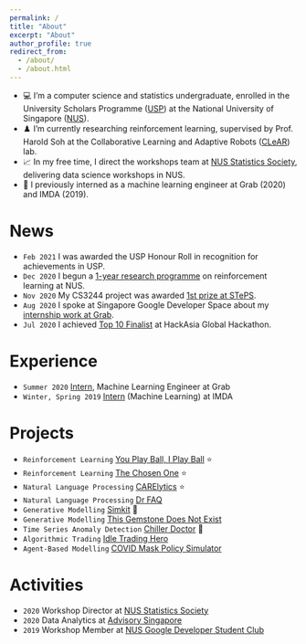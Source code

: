 ```yaml
---
permalink: /
title: "About"
excerpt: "About"
author_profile: true
redirect_from: 
  - /about/
  - /about.html
---
```


* 💻 I’m a computer science and statistics undergraduate, enrolled in the University Scholars Programme ([USP](http://usp.nus.edu.sg/)) at the National University of Singapore ([NUS](https://nus.edu.sg/)).
* ♟️ I’m currently researching reinforcement learning, supervised by Prof. Harold Soh at the Collaborative Learning and Adaptive Robots ([CLeAR](http://clear-nus.github.io/)) lab.
* 📈 In my free time, I direct the workshops team at [NUS Statistics Society](https://sites.google.com/view/nusstatisticssociety/workshops), delivering data science workshops in NUS.
* 💼 I previously interned as a machine learning engineer at Grab (2020) and IMDA (2019).

# News

* `Feb 2021` I was awarded the USP Honour Roll in recognition for achievements in USP.
* `Dec 2020` I begun a [1-year research programme](_posts/2020-12-23-notes-on-mbrl.md) on reinforcement learning at NUS.
* `Nov 2020` My CS3244 project was awarded [1st prize at STePS](portfolio/you-play-ball-i-play-ball.md).
* `Aug 2020` I spoke at Singapore Google Developer Space about my [internship work at Grab](portfolio/simkit.md).
* `Jul 2020` I achieved [Top 10 Finalist](portfolio/carelytics.md) at HackAsia Global Hackathon.

# Experience

* `Summer 2020` [Intern](portfolio/simkit.md), Machine Learning Engineer at Grab
* `Winter, Spring 2019` [Intern](portfolio/chiller-doctor.md) (Machine Learning) at IMDA

# Projects

* `Reinforcement Learning` [You Play Ball, I Play Ball](portfolio/you-play-ball-i-play-ball.md) ⭐
* `Reinforcement Learning` [The Chosen One](portfolio/the-chosen-one.md) ⭐
* `Natural Language Processing` [CARElytics](portfolio/carelytics.md) ⭐
* `Natural Language Processing` [Dr FAQ ](portfolio/dr-faq.md)
* `Generative Modelling` [Simkit](portfolio/simkit.md) 💼
* `Generative Modelling` [This Gemstone Does Not Exist](portfolio/this-gemstone-does-not-exist.md)
* `Time Series Anomaly Detection` [Chiller Doctor](portfolio/chiller-doctor.md) 💼
* `Algorithmic Trading` [Idle Trading Hero](portfolio/idle-trading-hero.md)
* `Agent-Based Modelling` [COVID Mask Policy Simulator](portfolio/covid-mask-policy-simulator.md)

# Activities
* `2020` Workshop Director at [NUS Statistics Society](_posts/2021-03-01-stats-soc-workshops.md)
* `2020` Data Analytics at [Advisory Singapore](https://advisory.sg/)
* `2019` Workshop Member at [NUS Google Developer Student Club](https://dsc.comp.nus.edu.sg/about)